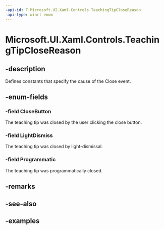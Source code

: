 ```yaml
---
-api-id: T:Microsoft.UI.Xaml.Controls.TeachingTipCloseReason
-api-type: winrt enum
---
```


# Microsoft.UI.Xaml.Controls.TeachingTipCloseReason

<!--
public enum TeachingTipCloseReason
-->

## -description

Defines constants that specify the cause of the Close event.

## -enum-fields

### -field CloseButton

The teaching tip was closed by the user clicking the close button.

### -field LightDismiss

The teaching tip was closed by light-dismissal. 

### -field Programmatic

The teaching tip was programmatically closed. 

## -remarks

## -see-also

## -examples

